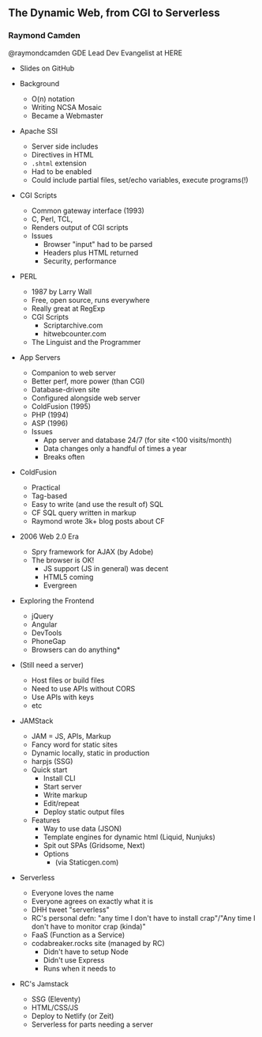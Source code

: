 ## The Dynamic Web, from CGI to Serverless
### Raymond Camden

@raymondcamden
GDE
Lead Dev Evangelist at HERE
- Slides on GitHub

- Background
  - O(n) notation
  - Writing NCSA Mosaic
  - Became a Webmaster
- Apache SSI
  - Server side includes
  - Directives in HTML
  - `.shtml` extension
  - Had to be enabled
  - Could include partial files, set/echo variables, execute programs(!)
- CGI Scripts
  - Common gateway interface (1993)
  - C, Perl, TCL,
  - Renders output of CGI scripts
  - Issues
    - Browser "input" had to be parsed
    - Headers plus HTML returned
    - Security, performance
- PERL
  - 1987 by Larry Wall
  - Free, open source, runs everywhere
  - Really great at RegExp
  - CGI Scripts
    - Scriptarchive.com
    - hitwebcounter.com
  - The Linguist and the Programmer
- App Servers
  - Companion to web server
  - Better perf, more power (than CGI)
  - Database-driven site
  - Configured alongside web server
  - ColdFusion (1995)
  - PHP (1994)
  - ASP (1996)
  - Issues
    - App server and database 24/7 (for site <100 visits/month)
    - Data changes only a handful of times a year
    - Breaks often
- ColdFusion
  - Practical
  - Tag-based
  - Easy to write (and use the result of) SQL
  - CF SQL query written in markup
  - Raymond wrote 3k+ blog posts about CF
- 2006 Web 2.0 Era
  - Spry framework for AJAX (by Adobe)
  - The browser is OK!
    - JS support (JS in general) was decent
    - HTML5 coming
    - Evergreen
- Exploring the Frontend
  - jQuery
  - Angular
  - DevTools
  - PhoneGap
  - Browsers can do anything*
- (Still need a server)
  - Host files or build files
  - Need to use APIs without CORS
  - Use APIs with keys
  - etc
- JAMStack
  - JAM = JS, APIs, Markup
  - Fancy word for static sites
  - Dynamic locally, static in production
  - harpjs (SSG)
  - Quick start
    - Install CLI
    - Start server
    - Write markup
    - Edit/repeat
    - Deploy static output files
  - Features
    - Way to use data (JSON)
    - Template engines for dynamic html (Liquid, Nunjuks)
    - Spit out SPAs (Gridsome, Next)
    - Options
      - (via Staticgen.com)
- Serverless
  - Everyone loves the name
  - Everyone agrees on exactly what it is
  - DHH tweet "serverless"
  - RC's personal defn: "any time I don't have to install crap"/"Any time I don't have to monitor crap (kinda)"
  - FaaS (Function as a Service)
  - codabreaker.rocks site (managed by RC)
    - Didn't have to setup Node
    - Didn't use Express
    - Runs when it needs to
- RC's Jamstack
  - SSG (Eleventy)
  - HTML/CSS/JS
  - Deploy to Netlify (or Zeit)
  - Serverless for parts needing a server